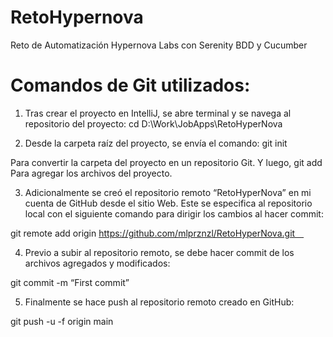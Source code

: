 # RetoHypernova
Reto de Automatización Hypernova Labs con Serenity BDD y Cucumber

# Comandos de Git utilizados:

1. Tras crear el proyecto en IntelliJ, se abre terminal y se navega al repositorio del proyecto:
cd D:\Work\JobApps\RetoHyperNova

2. Desde la carpeta raíz del proyecto, se envía el comando:
git init

Para convertir la carpeta del proyecto en un repositorio Git. 
Y luego,
git add
Para agregar los archivos del proyecto.

3. Adicionalmente se creó el repositorio remoto “RetoHyperNova” en mi cuenta de GitHub desde el sitio Web. Este se especifica al repositorio local con el siguiente comando para dirigir los cambios al hacer commit:

git remote add origin https://github.com/mlprznzl/RetoHyperNova.git 

4. Previo a subir al repositorio remoto, se debe hacer commit de los archivos agregados y modificados:

git commit -m “First commit”

5. Finalmente se hace push al repositorio remoto creado en GitHub:

git push -u -f origin main
